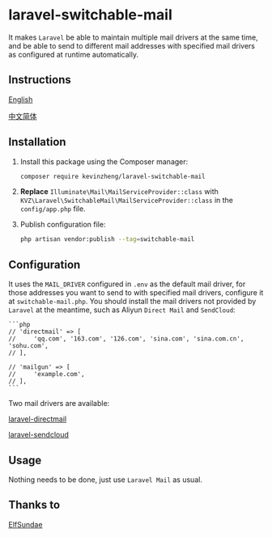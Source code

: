# laravel-switchable-mail

It makes `Laravel` be able to maintain multiple mail drivers at the same time, and be able to send to different mail addresses with specified mail drivers as configured at runtime automatically.

## Instructions

[English](README.md)

[中文简体](README.zh_CN.md)

## Installation

1. Install this package using the Composer manager:

    ```sh
    composer require kevinzheng/laravel-switchable-mail
    ```

2. **Replace** `Illuminate\Mail\MailServiceProvider::class` with `KVZ\Laravel\SwitchableMail\MailServiceProvider::class` in the `config/app.php` file.

3. Publish configuration file: 

    ```sh
    php artisan vendor:publish --tag=switchable-mail
    ```

## Configuration

It uses the `MAIL_DRIVER` configured in `.env` as the default mail driver, for those addresses you want to send to with specified mail drivers, configure it at `switchable-mail.php`. 
You should install the mail drivers not provided by `Laravel` at the meantime, such as Aliyun `Direct Mail` and `SendCloud`:

	```php
	// 'directmail' => [
	//     'qq.com', '163.com', '126.com', 'sina.com', 'sina.com.cn', 'sohu.com',
	// ],

	// 'mailgun' => [
	//     'example.com',
	// ],
	```

Two mail drivers are available:

[laravel-directmail](https://github.com/kevinzheng/laravel-directmail)

[laravel-sendcloud](https://github.com/kevinzheng/laravel-sendcloud)

## Usage

Nothing needs to be done, just use `Laravel Mail` as usual.

## Thanks to
[ElfSundae](https://github.com/ElfSundae)

